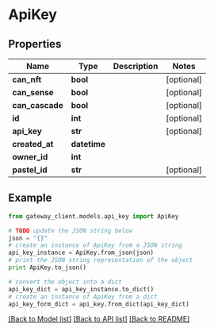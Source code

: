 # ApiKey


## Properties

Name | Type | Description | Notes
------------ | ------------- | ------------- | -------------
**can_nft** | **bool** |  | [optional] 
**can_sense** | **bool** |  | [optional] 
**can_cascade** | **bool** |  | [optional] 
**id** | **int** |  | [optional] 
**api_key** | **str** |  | [optional] 
**created_at** | **datetime** |  | 
**owner_id** | **int** |  | 
**pastel_id** | **str** |  | [optional] 

## Example

```python
from gateway_client.models.api_key import ApiKey

# TODO update the JSON string below
json = "{}"
# create an instance of ApiKey from a JSON string
api_key_instance = ApiKey.from_json(json)
# print the JSON string representation of the object
print ApiKey.to_json()

# convert the object into a dict
api_key_dict = api_key_instance.to_dict()
# create an instance of ApiKey from a dict
api_key_form_dict = api_key.from_dict(api_key_dict)
```
[[Back to Model list]](../README.md#documentation-for-models) [[Back to API list]](../README.md#documentation-for-api-endpoints) [[Back to README]](../README.md)


